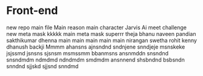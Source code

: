 # Front-end
new repo
main file
Main reason
main character
Jarvis Ai
meet
challenge
new meta mask
kkkkk
main
meta mask
superrr
theja 
bhanu
naveen
pandian
sakthikumar
dhenna
main 
main
main
main
main
nirangan
swetha 
rohit
kenny
dhanush
backji
Mmmm
ahansns
ajnsndnd
sndnjene
snndjeje
msnskeke
jsjssmd
jsnsns
sjsnsm
msmssmm
bbanmsns
ansnmddn
snsndnd
snsndmdm
ndmdmd
ndndmdm
smdmdm
ansnnend
shsbndnd
bsbsndn
snndnd
sjjskd
sjjsnd
snndmd
